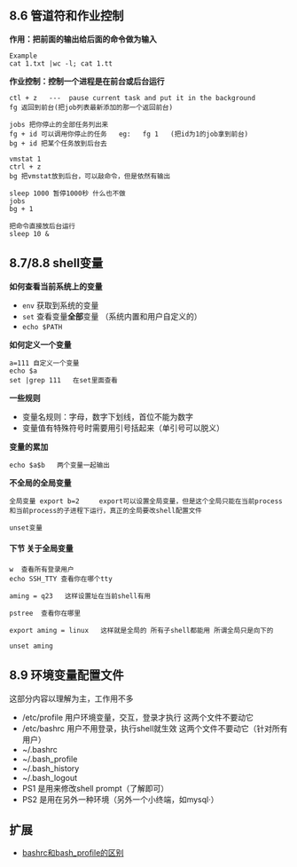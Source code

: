 ## 8.6 管道符和作业控制
**作用：把前面的输出给后面的命令做为输入**
```
Example
cat 1.txt |wc -l; cat 1.tt
```

**作业控制：控制一个进程是在前台或后台运行**
```
ctl + z   ---  pause current task and put it in the background
fg 返回到前台(把job列表最新添加的那一个返回前台)

jobs 把你停止的全部任务列出来
fg + id 可以调用你停止的任务   eg:   fg 1   (把id为1的job拿到前台)
bg + id 把某个任务放到后台去

vmstat 1  
ctrl + z
bg 把vmstat放到后台，可以敲命令，但是依然有输出

sleep 1000 暂停1000秒 什么也不做
jobs 
bg + 1

把命令直接放后台运行
sleep 10 &    
```



## 8.7/8.8 shell变量
**如何查看当前系统上的变量**
* `env` 获取到系统的变量
* `set` 查看变量**全部**变量 （系统内置和用户自定义的）
* `echo $PATH`

**如何定义一个变量**

```
a=111 自定义一个变量
echo $a
set |grep 111   在set里面查看
```

**一些规则**
* 变量名规则：字母，数字下划线，首位不能为数字
* 变量值有特殊符号时需要用引号括起来（单引号可以脱义）

**变量的累加**
```
echo $a$b   两个变量一起输出
```

**不全局的全局变量**
```
全局变量 export b=2     export可以设置全局变量，但是这个全局只能在当前process和当前process的子进程下运行，真正的全局要改shell配置文件

unset变量
```


#### 下节 关于全局变量
```
w  查看所有登录用户
echo SSH_TTY 查看你在哪个tty

aming = q23   这样设置址在当前shell有用

pstree  查看你在哪里

export aming = linux   这样就是全局的 所有子shell都能用 所谓全局只是向下的

unset aming

```




## 8.9 环境变量配置文件
这部分内容以理解为主，工作用不多
* /etc/profile 用户环境变量，交互，登录才执行  这两个文件不要动它
* /etc/bashrc 用户不用登录，执行shell就生效  这两个文件不要动它（针对所有用户）
* ~/.bashrc 
* ~/.bash_profile
* ~/.bash_history
* ~/.bash_logout
* PS1 是用来修改shell prompt（了解即可）
* PS2 是用在另外一种环境（另外一个小终端，如mysql·）



## 扩展
* [bashrc和bash_profile的区别](http://www.apelearn.com/bbs/thread-7719-1-1.html)   